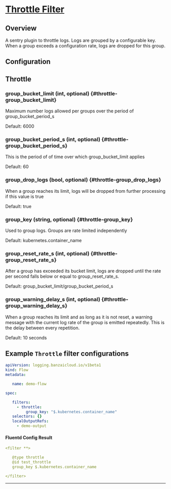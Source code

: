 # [Throttle Filter](https://github.com/rubrikinc/fluent-plugin-throttle)
## Overview
 A sentry plugin to throttle logs. Logs are grouped by a configurable key. When a group exceeds a configuration rate, logs are dropped for this group.

## Configuration
## Throttle

### group_bucket_limit (int, optional) {#throttle-group_bucket_limit}

Maximum number logs allowed per groups over the period of group_bucket_period_s

Default: 6000

### group_bucket_period_s (int, optional) {#throttle-group_bucket_period_s}

This is the period of of time over which group_bucket_limit applies

Default: 60

### group_drop_logs (bool, optional) {#throttle-group_drop_logs}

When a group reaches its limit, logs will be dropped from further processing if this value is true

Default: true

### group_key (string, optional) {#throttle-group_key}

Used to group logs. Groups are rate limited independently

Default: kubernetes.container_name

### group_reset_rate_s (int, optional) {#throttle-group_reset_rate_s}

After a group has exceeded its bucket limit, logs are dropped until the rate per second falls below or equal to group_reset_rate_s.

Default: group_bucket_limit/group_bucket_period_s

### group_warning_delay_s (int, optional) {#throttle-group_warning_delay_s}

When a group reaches its limit and as long as it is not reset, a warning message with the current log rate of the group is emitted repeatedly. This is the delay between every repetition.

Default: 10 seconds


 ## Example `Throttle` filter configurations
 ```yaml
 apiVersion: logging.banzaicloud.io/v1beta1
 kind: Flow
 metadata:

	name: demo-flow

 spec:

	filters:
	  - throttle:
	      group_key: "$.kubernetes.container_name"
	selectors: {}
	localOutputRefs:
	  - demo-output

 ```

 #### Fluentd Config Result
 ```yaml
 <filter **>

	@type throttle
	@id test_throttle
	group_key $.kubernetes.container_name

 </filter>
 ```

---
